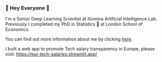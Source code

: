 ### :purple_heart: Hey Everyone :purple_heart:

I'm a Senior Deep Learning Scientist at Illumina Artificial Intelligence Lab.  Previously I completed my PhD in Statistics :game_die:  at London School of Economics.

You can find out more information about me by clicking [here](https://tianlinxu312.github.io/).

I built a web app to promote Tech salary transparency in Europe, please visit: https://eur-tech-salaries.streamlit.app/
